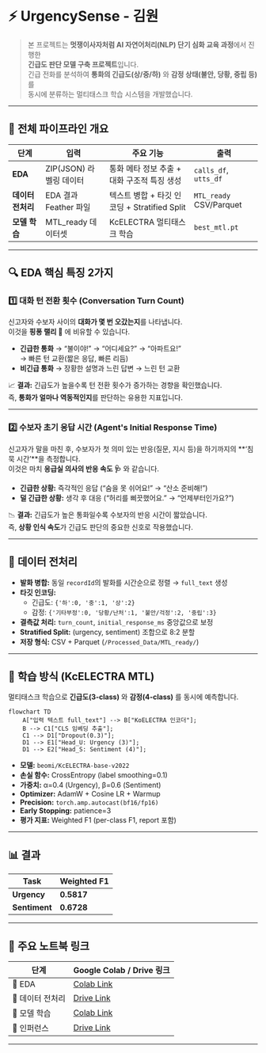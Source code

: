 # ⚡ UrgencySense - 김원

> 본 프로젝트는 **멋쟁이사자처럼 AI 자연어처리(NLP) 단기 심화 교육 과정**에서 진행한  
> **긴급도 판단 모델 구축 프로젝트**입니다.  
> 긴급 전화를 분석하여 **통화의 긴급도(상/중/하)** 와 **감정 상태(불안, 당황, 중립 등)** 를  
> 동시에 분류하는 멀티태스크 학습 시스템을 개발했습니다.

---

## 🧩 전체 파이프라인 개요

| 단계 | 입력 | 주요 기능 | 출력 |
|------|------|------------|------|
| **EDA** | ZIP(JSON) 라벨링 데이터 | 통화 메타 정보 추출 + 대화 구조적 특징 생성 | `calls_df`, `utts_df` |
| **데이터 전처리** | EDA 결과 Feather 파일 | 텍스트 병합 + 타깃 인코딩 + Stratified Split | `MTL_ready` CSV/Parquet |
| **모델 학습** | MTL_ready 데이터셋 | KcELECTRA 멀티태스크 학습 | `best_mtl.pt` |

---

## 🔍 EDA 핵심 특징 2가지

### 1️⃣ 대화 턴 전환 횟수 (Conversation Turn Count)

신고자와 수보자 사이의 **대화가 몇 번 오갔는지**를 나타냅니다.  
이것을 **핑퐁 랠리 🏓** 에 비유할 수 있습니다.

- **긴급한 통화** → “불이야!” → “어디세요?” → “아파트요!”  
  → 빠른 턴 교환(짧은 응답, 빠른 리듬)
- **비긴급 통화** → 장황한 설명과 느린 답변 → 느린 턴 교환  

📈 **결과:** 긴급도가 높을수록 턴 전환 횟수가 증가하는 경향을 확인했습니다.  
즉, **통화가 얼마나 역동적인지**를 판단하는 유용한 지표입니다.

---

### 2️⃣ 수보자 초기 응답 시간 (Agent's Initial Response Time)

신고자가 말을 마친 후, 수보자가 첫 의미 있는 반응(질문, 지시 등)을 하기까지의 **‘침묵 시간’**을 측정합니다.  
이것은 마치 **응급실 의사의 반응 속도 🩺** 와 같습니다.

- **긴급한 상황:** 즉각적인 응답 (“숨을 못 쉬어요!” → “산소 준비해!”)  
- **덜 긴급한 상황:** 생각 후 대응 (“허리를 삐끗했어요.” → “언제부터인가요?”)

📉 **결과:** 긴급도가 높은 통화일수록 수보자의 반응 시간이 짧았습니다.  
즉, **상황 인식 속도**가 긴급도 판단의 중요한 신호로 작용했습니다.

---

## 🧮 데이터 전처리

- **발화 병합:** 동일 `recordId`의 발화를 시간순으로 정렬 → `full_text` 생성  
- **타깃 인코딩:**  
  - 긴급도: `{'하':0, '중':1, '상':2}`  
  - 감정: `{'기타부정':0, '당황/난처':1, '불안/걱정':2, '중립':3}`
- **결측값 처리:** `turn_count`, `initial_response_ms` 중앙값으로 보정  
- **Stratified Split:** (urgency, sentiment) 조합으로 8:2 분할  
- **저장 형식:** CSV + Parquet (`/Processed_Data/MTL_ready/`)

---

## 🤖 학습 방식 (KcELECTRA MTL)

멀티태스크 학습으로 **긴급도(3-class)** 와 **감정(4-class)** 를 동시에 예측합니다.

```mermaid
flowchart TD
    A["입력 텍스트 full_text"] --> B["KoELECTRA 인코더"];
    B --> C1["CLS 임베딩 추출"];
    C1 --> D1["Dropout(0.3)"];
    D1 --> E1["Head_U: Urgency (3)"];
    D1 --> E2["Head_S: Sentiment (4)"];
```

- **모델:** `beomi/KcELECTRA-base-v2022`  
- **손실 함수:** CrossEntropy (label smoothing=0.1)  
- **가중치:** α=0.4 (Urgency), β=0.6 (Sentiment)  
- **Optimizer:** AdamW + Cosine LR + Warmup  
- **Precision:** `torch.amp.autocast(bf16/fp16)`  
- **Early Stopping:** patience=3  
- **평가 지표:** Weighted F1 (per-class F1, report 포함)  

---

## 📊 결과

| Task | Weighted F1 |
|------|--------------|
| **Urgency** | **0.5817** |
| **Sentiment** | **0.6728** |

---

## 🔗 주요 노트북 링크

| 단계 | Google Colab / Drive 링크 |
|------|----------------------------|
| 📘 EDA | [Colab Link](https://colab.research.google.com/drive/1YKSupCTp0c6rzeMOqQxhX2DyhmmfPysA?usp=sharing) |
| 🧹 데이터 전처리 | [Drive Link](https://drive.google.com/file/d/19vZ8cUREOpNvoCK_GnGDUbpgB9H0NvZQ/view?usp=sharing) |
| 🧠 모델 학습 | [Colab Link](https://colab.research.google.com/drive/1XZRGRb7w8_OaWlzltY8NaJEnnXmXwK_f?usp=sharing) |
| 🧩 인퍼런스 | [Drive Link](https://drive.google.com/file/d/1b4PzgilX-f_u2Dj9zLJ2lqvbg_Yr5kFM/view?usp=sharing) |

---